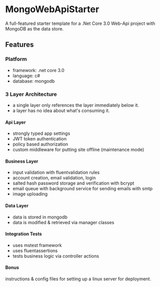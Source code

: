 # MongoWebApiStarter
A full-featured starter template for a .Net Core 3.0 Web-Api project with MongoDB as the data store.

## Features

### Platform
- framework: .net core 3.0
- language: c#
- database: mongodb

### 3 Layer Architecture
- a single layer only references the layer immediately below it.
- a layer has no idea about what's consuming it.

#### Api Layer
- strongly typed app settings
- JWT token authentication
- policy based authorization
- custom middleware for putting site offline (maintenance mode)

#### Business Layer
- input validation with fluentvalidation rules
- account creation, email validation, login
- salted hash password storage and verification with bcrypt
- email queue with background service for sending emails with smtp
- image uploading

#### Data Layer
- data is stored in mongodb
- data is modified & retrieved via manager classes

#### Integration Tests
- uses mstest framework
- uses fluentassertions
- tests business logic via controller actions

#### Bonus
instructions & config files for setting up a linux server for deployment.